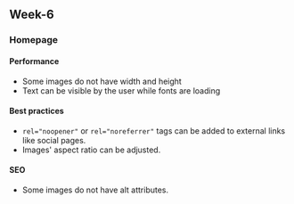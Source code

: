## Week-6

### Homepage 

#### Performance
- Some images do not have width and height
- Text can be visible by the user while fonts are loading

#### Best practices
- `rel="noopener"` or `rel="noreferrer"` tags can be added to external links like social pages.
- Images' aspect ratio can be adjusted.

#### SEO
- Some images do not have alt attributes. 